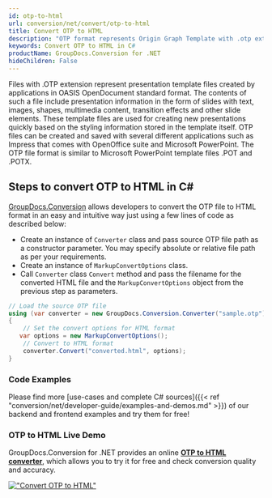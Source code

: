 ```yaml
---
id: otp-to-html
url: conversion/net/convert/otp-to-html
title: Convert OTP to HTML
description: "OTP format represents Origin Graph Template with .otp extension. Learn how to convert OTP to HTML file programmatically in C# language using GroupDocs.Conversion for .NET library."
keywords: Convert OTP to HTML in C#
productName: GroupDocs.Conversion for .NET
hideChildren: False
---
```


Files with .OTP extension represent presentation template files created by applications in OASIS OpenDocument standard format. The contents of such a file include presentation information in the form of slides with text, images, shapes, multimedia content, transition effects and other slide elements. These template files are used for creating new presentations quickly based on the styling information stored in the template itself. OTP files can be created and saved with several different applications such as Impress that comes with OpenOffice suite and Microsoft PowerPoint. The OTP file format is similar to Microsoft PowerPoint template files .POT and .POTX.

## Steps to convert OTP to HTML in C#

[GroupDocs.Conversion](https://products.groupdocs.com/conversion/net) allows developers to convert the OTP file to HTML format in an easy and intuitive way just using a few lines of code as described below:

* Create an instance of `Converter` class and pass source OTP file path as a constructor parameter. You may specify absolute or relative file path as per your requirements. 
* Create an instance of `MarkupConvertOptions` class.
* Call `Converter` class `Convert` method and pass the filename for the converted HTML file and the `MarkupConvertOptions` object from the previous step as parameters.

```csharp
// Load the source OTP file
using (var converter = new GroupDocs.Conversion.Converter("sample.otp"))
{
    // Set the convert options for HTML format
   var options = new MarkupConvertOptions();
    // Convert to HTML format
    converter.Convert("converted.html", options);
}
```

### Code Examples

Please find more [use-cases and complete C# sources]({{< ref "conversion/net/developer-guide/examples-and-demos.md" >}}) of our backend and frontend examples and try them for free!

### OTP to HTML Live Demo

GroupDocs.Conversion for .NET provides an online [**OTP to HTML converter**](https://products.groupdocs.app/conversion/otp-to-html), which allows you to try it for free and check conversion quality and accuracy.

[!["Convert OTP to HTML"](conversion/net/images/convert-to-html/convert-otp-to-html.png)](https://products.groupdocs.app/conversion/otp-to-html)